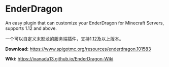 # EnderDragon
An easy plugin that can customize your EnderDragon for Minecraft Servers, supports 1.12 and above.

一个可以自定义末影龙的服务端插件，支持1.12及以上版本。

**Download:** https://www.spigotmc.org/resources/enderdragon.101583

**Wiki:** https://ixanadu13.github.io/EnderDragon-Wiki
